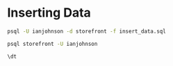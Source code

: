 # Inserting Data

```sh
psql -U ianjohnson -d storefront -f insert_data.sql
```

```sh
psql storefront -U ianjohnson
```

```sql
\dt
```
